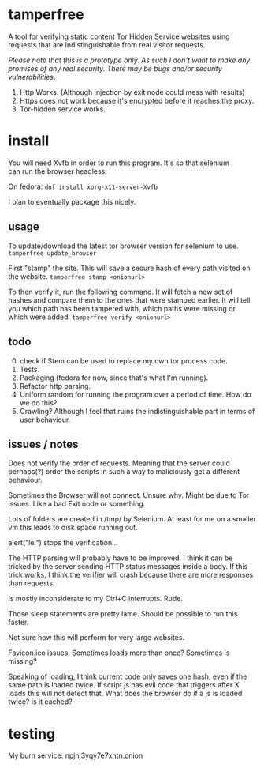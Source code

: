 # tamperfree
A tool for verifying static content Tor Hidden Service websites using requests
that are indistinguishable from real visitor requests.

*Please note that this is a prototype only. As such I don't want to make any promises of any real security.
There may be bugs and/or security vulnerabilities*.

1. Http Works. (Although injection by exit node could mess with results)
2. Https does not work because it's encrypted before it reaches the proxy.
3. Tor-hidden service works.

# install
You will need Xvfb in order to run this program. It's so that selenium  
can run the browser headless.

On fedora:
`dnf install xorg-x11-server-Xvfb`

I plan to eventually package this nicely.

## usage
To update/download the latest tor browser version for selenium to use.
`tamperfree update_browser`

First "stamp" the site. This will save a secure hash of every path visited on
the website.
`tamperfree stamp <onionurl>`

To then verify it, run the following command. It will fetch a new set of hashes
and compare them to the ones that were stamped earlier. It will tell you which
path has been tampered with, which paths were missing or which were added.
`tamperfree verify <onionurl>`

## todo
0. check if Stem can be used to replace my own tor process code.
1. Tests.
2. Packaging (fedora for now, since that's what I'm running).
3. Refactor http parsing.
4. Uniform random for running the program over a period of time. How do we do this?
5. Crawling? Although I feel that ruins the indistinguishable part in terms of
user behaviour.

## issues / notes
Does not verify the order of requests. Meaning that the server could perhaps(?)
order the scripts in such a way to maliciously get a different behaviour.

Sometimes the Browser will not connect. Unsure why. Might be due to Tor issues.
Like a bad Exit node or something.

Lots of folders are created in /tmp/ by Selenium. At least for me on a smaller
vm this leads to disk space running out.

alert("lel") stops the verification...

The HTTP parsing will probably have to be improved. I think it can be tricked by
the server sending HTTP status messages inside a body. If this trick works, I
think the verifier will crash because there are more responses than requests.

Is mostly inconsiderate to my Ctrl+C interrupts. Rude.

Those sleep statements are pretty lame. Should be possible to run this faster.

Not sure how this will perform for very large websites.

Favicon.ico issues. Sometimes loads more than once? Sometimes is missing?

Speaking of loading, I think current code only saves one hash, even if the same
path is loaded twice. If script.js has evil code that triggers after X loads
this will not detect that. What does the browser do if a js is loaded twice? is it cached?

# testing
My burn service: npjhj3yqy7e7xntn.onion
